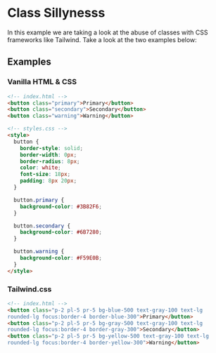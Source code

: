 # Class Sillynesss

In this example we are taking a look at the abuse of classes with CSS frameworks like Tailwind. Take a look at the two examples below:

## Examples

### Vanilla HTML & CSS

```html
<!-- index.html -->
<button class="primary">Primary</button>
<button class="secondary">Secondary</button>
<button class="warning">Warning</button>

<!-- styles.css -->
<style>
  button {
    border-style: solid;
    border-width: 0px;
    border-radius: 8px;
    color: white;
    font-size: 18px;
    padding: 8px 20px;
  }

  button.primary {
    background-color: #3B82F6;
  }

  button.secondary {
    background-color: #6B7280;
  }

  button.warning {
    background-color: #F59E0B;
  }
</style>
```

### Tailwind.css

```html
<!-- index.html -->
<button class="p-2 pl-5 pr-5 bg-blue-500 text-gray-100 text-lg
rounded-lg focus:border-4 border-blue-300">Primary</button>
<button class="p-2 pl-5 pr-5 bg-gray-500 text-gray-100 text-lg
rounded-lg focus:border-4 border-gray-300">Secondary</button>
<button class="p-2 pl-5 pr-5 bg-yellow-500 text-gray-100 text-lg
rounded-lg focus:border-4 border-yellow-300">Warning</button>
```
